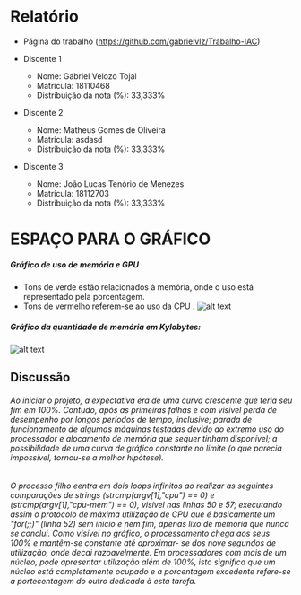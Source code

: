 
# Relatório
* Página do trabalho (https://github.com/gabrielvlz/Trabalho-IAC)
* Discente 1
   * Nome: Gabriel Velozo Tojal
   * Matrícula: 18110468
   * Distribuição da nota (%): 33,333%

* Discente 2
   * Nome: Matheus Gomes de Oliveira
   * Matrícula: asdasd
   * Distribuição da nota (%): 33,333%

* Discente 3
    * Nome:  João Lucas Tenório de Menezes
    * Matrícula: 18112703
    * Distribuição da nota (%): 33,333%

# ESPAÇO PARA O GRÁFICO 
##### Gráfico de uso de memória e GPU
* Tons de verde estão relacionados à memória, onde o uso está representado pela porcentagem.
* Tons de vermelho referem-se ao uso da CPU .
![alt text](https://cdn.discordapp.com/attachments/483406101987983371/497595979155898380/unknown.png "Logo Title Text 1")

##### Gráfico da quantidade de memória em Kylobytes: 
![alt text][logo]

[logo]: https://cdn.discordapp.com/attachments/483406101987983371/497597363553173533/dasd.png "Logo Title Text 2"


## Discussão
######   Ao iniciar o projeto, a expectativa era de uma curva crescente que teria seu fim em 100%. Contudo, após as primeiras falhas e com visível perda de desempenho por longos períodos de tempo, inclusive; parada de funcionamento de algumas máquinas testadas devido ao extremo uso do processador e alocamento de memória que sequer tinham disponível; a possibilidade de uma curva de gráfico constante no limite (o que parecia impossível, tornou-se a melhor hipótese).
###### O processo filho eentra em dois loops infinitos ao realizar as seguintes comparações de strings *(strcmp(argv[1],"cpu") == 0)* e *(strcmp(argv[1],"cpu-mem") == 0)*, visível nas linhas 50 e 57; executando assim o protocolo de máxima utilização de CPU  que é basicamente um "for(;;)" (linha 52) sem início e nem fim, apenas lixo de memória que nunca se conclui. Como visível no gráfico, o processamento chega aos seus 100% e mantêm-se constante até aproximar- se dos nove segundos de utilização, onde decai razoavelmente. Em processadores com mais de um núcleo, pode apresentar utilização além de 100%, isto significa que um núcleo está completamente ocupado e a porcentagem excedente refere-se a portecentagem do outro dedicada à esta tarefa. 
######

